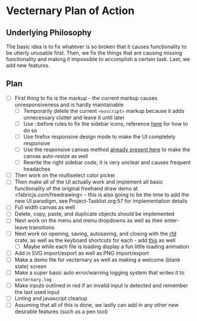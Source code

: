 # Vecternary Plan of Action

## Underlying Philosophy

The basic idea is to fix whatever is so broken that it causes functionality to be utterly unusable first. Then, we fix the things that are causing missing functionality and making it impossible to accomplish a certain task. Last, we add new features.

## Plan

- [ ] First thing to fix is the markup - the current markup causes unresponsiveness and is hardly maintainable
    - [ ] Temporarily delete the current `<noscript>` markup because it adds unnecessary clutter and leave it until later
    - [ ] Use ::before rules to fix the sidebar icons, reference [here](https://icons.getbootstrap.com/#css) for how to do so
    - [ ] Use firefox responsive design mode to make the UI completely responsive
    - [ ] Use the responsive canvas method [already present here](https://codepen.io/songtech-0912/pen/wvdpEPz) to make the canvas auto-resize as well
    - [ ] Rewrite the right sidebar code, it is very unclear and causes frequent headaches
- [ ] Then work on the multiselect color picker
- [ ] Then make all of the UI actually work and implement all basic functionality of the original freehand draw demo at <fabricjs.com/freedrawing> - this is also going to be the time to add the new UI paradigm, see Project-Tasklist.org:57 for implementation details
- [ ] Full width canvas as well
- [ ] Delete, copy, paste, and duplicate objects should be implemented
- [ ] Next work on the menu and menu dropdowns as well as their enter-leave transitions
- [ ] Next work on opening, saving, autosaving, and closing with the [rfd](https://lib.rs/crates/rfd) crate, as well as the keyboard shortcuts for each - add [this](https://github.com/michaelhue/keyscss) as well
    - [ ] Maybe while each file is loading display a fun little loading animation
- [ ] Add in SVG import/export as well as PNG import/export
- [ ] Make a demo file for vecternary as well as making a welcome (blank state) screen
- [ ] Make a super basic auto error/warning logging system that writes it to `vecternary.log`
- [ ] Make inputs outlined in red if an invalid input is detected and remember the last used input
- [ ] Linting and javascript cleanup
- [ ] Assuming that all of this is done, we lastly can add in any other new desirable features (such as a pen tool)
